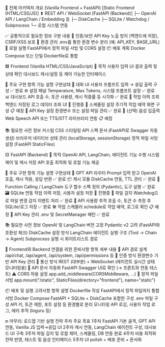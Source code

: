 🔧 전체 아키텍처 개요 (Vanilla Frontend + FastAPI)
[Static Frontend (HTML/CSS/JS)]
    ⬍  REST API / WebSocket
[FastAPI (Backend)]
    ├─ OpenAI API / LangChain / Embedding 등
    ├─ DiskCache
    ├─ SQLite / Watchdog / Subprocess
    └─ 로컬 시스템 연동

✅ 공통적으로 필요한 정보
구분	내용
🔐 인증/보안	API Key 노출 방지 (백엔드에 저장), CSRF/XSS 보호
🧾 환경 관리	.env를 통한 환경 변수 분리 (예: API_KEY, BASE_URL)
🧪 로컬 실행	FastAPI에서 정적 파일 서빙 및 CORS 설정
📦 배포 계획	Docker Compose 또는 단일 Dockerfile로 통합

🟦 Frontend (Vanilla HTML/CSS/JavaScript)
🎯 목적
사용자 입력 UI
결과 출력 및 상태 확인 대시보드
캐시/설정 등 제어 가능한 인터페이스

📌 주요 구현 항목
기능	설명	구현상태
💬 대화 UI	사용자 프롬프트 입력 → 응답 출력 구성	✅ 완료
⚙️ 설정 패널	Temperature, Max Tokens, 시스템 프롬프트 설정	✅ 완료
📊 대시보드	API 호출 수, 토큰 사용량, 캐시 적중률 등 시각화	✅ 완료
📁 작업 이력 조회	백엔드 저장된 로그 데이터 조회 UI	🔄 진행중
🔄 스케줄링 설정	주기적 작업 예약 화면 구성	📋 예정
🔐 API Key 설정	환경변수 또는 설정 파일 관리	✅ 완료
🎤 (선택) 음성 입출력	Web Speech API 또는 TTS/STT 라이브러리 연동	📋 예정

📚 필요한 사전 정보
커스텀 CSS 스타일링
API 스펙 문서 (FastAPI로 Swagger 자동 생성)
브라우저 네이티브 상태 관리 (localStorage, sessionStorage)
정적 파일 서빙 설정 (FastAPI StaticFiles)

🟨 FastAPI (Backend)
🎯 목적
OpenAI API, LangChain, 에이전트 기능 수행
시스템 제어 및 캐시 저장
API 호출 최적화 및 로컬 기능 제공

📌 주요 구현 항목
기능	설명	구현상태
🧠 GPT API 라우터	Prompt 입력 받고 OpenAI 호출, 캐시 적용, 응답 반환	✅ 완료
📦 캐시 모듈	DiskCache 연동, TTL 관리	✅ 완료
🧰 Function Calling / LangChain 도구	함수 스펙 정의 (Pydantic), 도구 실행	✅ 완료
🗃️ SQLite 연동	작업 이력 저장, 사용자 설정 저장	🔄 진행중
👀 파일 감지	Watchdog으로 파일 변경 감지 이벤트 처리	✅ 완료
🧾 API 사용량 추적	호출 수, 토큰 수 측정 후 SQLite/로그 저장	✅ 완료
🛠️ 작업 스케줄러	schedule로 작업 예약, 로그로 확인	📋 예정
🔐 API Key 관리	.env 및 SecretManager 패턴	✅ 완료

📚 필요한 사전 정보
OpenAI 및 LangChain 버전 고정
Pydantic v2 고려 (FastAPI와 호환성 체크)
DiskCache 설정 방식
LangChain 에이전트 실행 구조 (Tool → Chain → Agent)
Subprocess 실행 시 화이트리스트 경로

🔁 Frontend와 Backend 연결을 위한 준비사항
항목	세부 내용
🔗 API 경로 설계	/api/chat, /api/agent, /api/system, /api/permissions 등
🪪 인증 방식	환경변수 기반 API Key 관리
🔄 통신 방식	REST (대부분) + WebSocket (에이전트 실시간 상태 모니터링용)
🧪 API 문서 자동화	FastAPI Swagger UI로 확인 (→ 프론트와 연동 테스트)
⚠️ CORS 허용 설정	app.add_middleware(CORSMiddleware, ...)
📁 정적 파일 서빙	app.mount("/static", StaticFiles(directory="frontend"), name="static")

📦 배포 및 실행 고려사항
항목	설명
Dockerfile 작성	FastAPI에서 정적 파일까지 통합 서빙
Docker Compose	FastAPI + SQLite + DiskCache 포함한 구성
.env 파일 구성	API 키, 토큰 제한, 포트 설정 등 환경별로 분리
모니터링	API 로깅, 사용자 작업 로그, 에러 추적 (loguru 등)

🔚 마무리: 로드맵 기반 실행 전략
주차	주요 목표
1주차	FastAPI 기본 골격, GPT API 연동, Vanilla JS 입력→응답 UI
2주차	캐시 연동, LangChain 에이전트 구성, 대시보드 UI 구축
3주차	파일 감지 및 로컬 제어, 스케줄링, DB 연동 완료
4주차	비용 최적화 전략 반영, 테스트 및 음성 인터페이스
5주차	UI polish + 배포 준비 + 문서화

